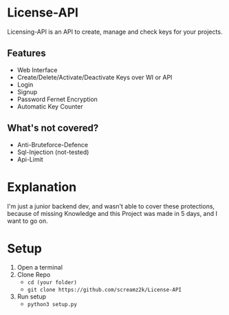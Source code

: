 # License-API
Licensing-API is an API to create, manage and check keys for your projects.

## Features
- Web Interface
- Create/Delete/Activate/Deactivate Keys over WI or API
- Login
- Signup
- Password Fernet Encryption
- Automatic Key Counter 
## What's not covered?
- Anti-Bruteforce-Defence
- Sql-Injection (not-tested)
- Api-Limit
# Explanation
I'm just a junior backend dev, and wasn't able to cover these protections,
because of missing Knowledge and this Project was made in 5 days, and I want to go on.
# Setup
1. Open a terminal 
2. Clone Repo
    - ``cd (your folder)``
    - ``git clone https://github.com/screamz2k/License-API``
3. Run setup
    - ``python3 setup.py``